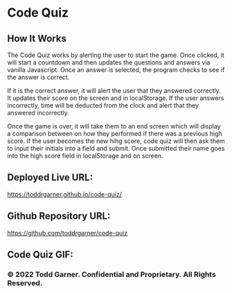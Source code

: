 # Code Quiz

## How It Works

The Code Quiz works by alerting the user to start the game. Once clicked, it will start a countdown and then updates the questions and answers via vanilla Javascript. Once an answer is selected, the program checks to see if the answer is correct. 

If it is the correct answer, it will alert the user that they answered correctly. It updates their score on the screen and in localStorage. If the user answers incorrectly, time will be deducted from the clock and alert that they answered incorrectly. 

Once the game is over, it will take them to an end screen which will display a comparison between on how they performed if there was a previous high score. If the user becomes the new hihg score, code quiz will then ask them to input their initials into a field and submit. Once submitted their name goes into the high score field in localStorage and on screen.

## Deployed Live URL:
 https://toddrgarner.github.io/code-quiz/
 
## Github Repository URL:
https://github.com/toddrgarner/code-quiz
## Code Quiz GIF:

### © 2022 Todd Garner. Confidential and Proprietary. All Rights Reserved.